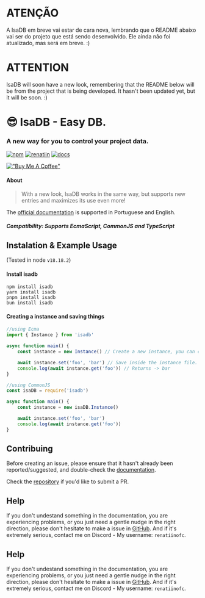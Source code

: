 # ATENÇÃO
A IsaDB em breve vai estar de cara nova, lembrando que o README abaixo vai ser do projeto que está sendo desenvolvido. Ele ainda não foi atualizado, mas será em breve. :)

# ATTENTION
IsaDB will soon have a new look, remembering that the README below will be from the project that is being developed. It hasn't been updated yet, but it will be soon. :)

# 😎 IsaDB - Easy DB.

### A new way for you to control your project data.

[![npm](https://img.shields.io/badge/npm_version-v1.0.0-FF0000)](https://npmjs.com/package/isadb)  [![renatiin](https://img.shields.io/badge/maded_with_love_by-renatiin-29AB76)](https://github.com/renato425)  [![docs](https://img.shields.io/badge/docs-8A2BE)](https://isadb.js.org)

[!["Buy Me A Coffee"](https://www.buymeacoffee.com/assets/img/custom_images/orange_img.png)](https://www.buymeacoffee.com/renatiin)


#### About
> With a new look, IsaDB works in the same way, but supports new entries and maximizes its use even more!

The [official documentation](https://isadb.js.org) is supported in Portuguese and English.


##### Compatibility: Supports EcmaScript, CommonJS and TypeScript

## Instalation & Example Usage
(Tested in node `v18.18.2`)
#### Install isadb
```
npm install isadb
yarn install isadb
pnpm install isadb
bun install isadb
```

#### Creating a instance and saving things
```js
//using Ecma
import { Instance } from 'isadb'

async function main() {
    const instance = new Instance() // Create a new instance, you can change the name of the file inside this class.

    await instance.set('foo', 'bar') // Save inside the instance file.
    console.log(await instance.get('foo')) // Returns -> bar
}

//using CommonJS
const isaDB = require('isadb')

async function main() {
    const instance = new isaDB.Instance()

    await instance.set('foo', 'bar')
    console.log(await instance.get('foo'))
}
```

## Contribuing
Before creating an issue, please ensure that it hasn't already been reported/suggested, and double-check the [documentation](https://isadb.js.org).

Check the [repository](https://github.com/renato425/isadb) if you'd like to submit a PR.

## Help
If you don't undestand something in the documentation, you are experiencing problems, or you just need a gentle nudge in the right direction, please don't hesitate to make a issue in [GitHub](https://github.com/renato425/isadb). And if it's extremely serious, contact me on Discord - My username: `renatiinofc`.
## Help
If you don't undestand something in the documentation, you are experiencing problems, or you just need a gentle nudge in the right direction, please don't hesitate to make a issue in [GitHub](https://github.com/renato425/isadb). And if it's extremely serious, contact me on Discord - My username: `renatiinofc`.
